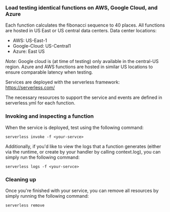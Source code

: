 ### Load testing identical functions on AWS, Google Cloud, and Azure

Each function calculates the fibonacci sequence to 40 places. All functions are hosted in US East or US central data centers. Data center locations:

* AWS: US-East-1
* Google-Cloud: US-Central1 
* Azure: East US

*Note*: Google cloud is (at time of testing) only available in the central-US region. Azure and AWS functions are hosted in similar US locations to ensure comparable latency when testing.   

Services are deployed with the serverless framework: https://serverless.com/ 

The necessary resources to support the service and events are defined in serverless.yml for each function.

### Invoking and inspecting a function

When the service is deployed, test using the following command:

```shell
serverless invoke -f <your-servce>
```

Additionally, if you'd like to view the logs that a function generates (either via the runtime, or create by your handler by calling context.log), you can simply run the following command:

```shell
serverless logs -f <your-servce>
```

### Cleaning up

Once you're finished with your service, you can remove all resources by simply running the following command:

```shell
serverless remove
```